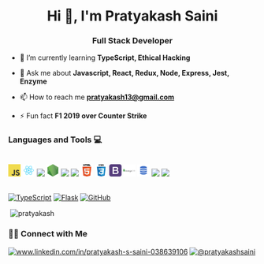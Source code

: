 <h1 align="center">Hi 👋, I'm Pratyakash Saini</h1>
<h3 align="center">Full Stack Developer</h3>

- 🌱 I’m currently learning **TypeScript, Ethical Hacking**

- 💬 Ask me about **Javascript, React, Redux, Node, Express, Jest, Enzyme**

- 📫 How to reach me **pratyakash13@gmail.com**

- ⚡ Fun fact **F1 2019 over Counter Strike**

### Languages and Tools :computer:

<br/>
<code><img height="25" src="https://raw.githubusercontent.com/github/explore/80688e429a7d4ef2fca1e82350fe8e3517d3494d/topics/javascript/javascript.png"></code>
<code><img height="25" src="https://raw.githubusercontent.com/github/explore/80688e429a7d4ef2fca1e82350fe8e3517d3494d/topics/react/react.png"></code>
<code><img height="25" src="https://raw.githubusercontent.com/reduxjs/redux/master/logo/logo.png"></code>
<code><img height="25" src="https://raw.githubusercontent.com/github/explore/80688e429a7d4ef2fca1e82350fe8e3517d3494d/topics/nodejs/nodejs.png"></code>
<code><img height="25" src="https://cdn.jsdelivr.net/gh/devicons/devicon/icons/express/express-original.svg" /></code>
<code><img height="25" src="https://cdn.jsdelivr.net/gh/devicons/devicon/icons/sass/sass-original.svg" /></code>
<code><img height="25" src="https://raw.githubusercontent.com/github/explore/80688e429a7d4ef2fca1e82350fe8e3517d3494d/topics/html/html.png"></code>
<code><img height="25" src="https://raw.githubusercontent.com/github/explore/80688e429a7d4ef2fca1e82350fe8e3517d3494d/topics/css/css.png"></code>
<code><img height="25" src="https://raw.githubusercontent.com/github/explore/80688e429a7d4ef2fca1e82350fe8e3517d3494d/topics/bootstrap/bootstrap.png"></code>
<code><img height="25" src="https://raw.githubusercontent.com/github/explore/80688e429a7d4ef2fca1e82350fe8e3517d3494d/topics/mongodb/mongodb.png"></code>
<code><img height="25" src="https://raw.githubusercontent.com/github/explore/80688e429a7d4ef2fca1e82350fe8e3517d3494d/topics/sql/sql.png"></code>
<code><img height="25" src="https://cdn.jsdelivr.net/gh/devicons/devicon/icons/python/python-original.svg" /></code>
<code><img height="25" src="https://cdn.jsdelivr.net/gh/devicons/devicon/icons/git/git-original.svg" /></code>
<br/>
<br/>

[![TypeScript](https://img.shields.io/badge/-TypeScript-007ACC-lightgrey?style=flat&logo=typescript&link=https://github.com/pratyakash)](https://github.com/pratyakash)
[![Flask](https://img.shields.io/badge/-Flask-007ACC?style=flat&logo=flask&link=https://github.com/pratyakash)](https://github.com/pratyakash)
[![GitHub](https://img.shields.io/badge/-GitHub-007ACC?style=flat&logo=github&link=https://github.com/pratyakash)](https://github.com/pratyakash)

<p>&nbsp;<img align="center" src="https://github-readme-stats.vercel.app/api?username=pratyakash&show_icons=true" alt="pratyakash" /></p>

<h3> 🤝🏻 Connect with Me </h3>
<p>
<a href="https://linkedin.com/in/www.linkedin.com/in/pratyakash-s-saini-038639106" target="blank"><img align="center" src="https://cdn.jsdelivr.net/npm/simple-icons@3.0.1/icons/linkedin.svg" alt="www.linkedin.com/in/pratyakash-s-saini-038639106" height="30" width="30" /></a>
 <a href="https://pratyakashsaini.medium.com/" target="blank"><img align="center" src="https://cdn.jsdelivr.net/npm/simple-icons@3.0.1/icons/medium.svg" alt="@pratyakashsaini" height="30" width="30" /></a>
</p>
